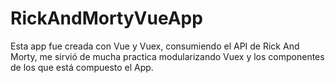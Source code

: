 # RickAndMortyVueApp
Esta app fue creada con Vue y Vuex, consumiendo el API de Rick And Morty, me sirvió de mucha practica modularizando Vuex y los componentes de los que está compuesto el App.
